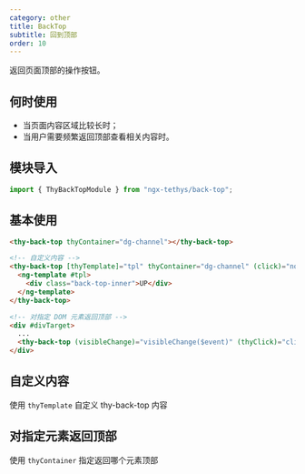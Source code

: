 ```yaml
---
category: other
title: BackTop
subtitle: 回到顶部
order: 10
---
```


<alert>返回页面顶部的操作按钮。</alert>

## 何时使用

- 当页面内容区域比较长时；
- 当用户需要频繁返回顶部查看相关内容时。

## 模块导入

```ts
import { ThyBackTopModule } from "ngx-tethys/back-top";
```

## 基本使用
```html
<thy-back-top thyContainer="dg-channel"></thy-back-top>

<!-- 自定义内容 -->
<thy-back-top [thyTemplate]="tpl" thyContainer="dg-channel" (click)="notify()">
  <ng-template #tpl>
    <div class="back-top-inner">UP</div>
  </ng-template>
</thy-back-top>

<!-- 对指定 DOM 元素返回顶部 -->
<div #divTarget>
  ...
  <thy-back-top (visibleChange)="visibleChange($event)" (thyClick)="click($event)" [thyContainer]="divTarget"></thy-back-top>
</div>
```

<example name="thy-back-top-basic-example" />

## 自定义内容
使用 `thyTemplate` 自定义 thy-back-top 内容
<example name="thy-back-top-custom-example" />

## 对指定元素返回顶部
使用 `thyContainer` 指定返回哪个元素顶部
<example name="thy-back-top-target-example" />
